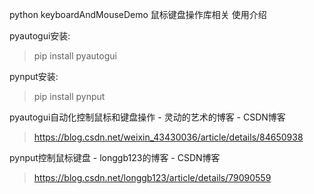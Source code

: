 python keyboardAndMouseDemo 鼠标键盘操作库相关 使用介绍  

pyautogui安装:  
> pip install pyautogui

pynput安装:  
> pip install pynput

pyautogui自动化控制鼠标和键盘操作 - 灵动的艺术的博客 - CSDN博客  
> https://blog.csdn.net/weixin_43430036/article/details/84650938

pynput控制鼠标键盘 - longgb123的博客 - CSDN博客  
> https://blog.csdn.net/longgb123/article/details/79090559